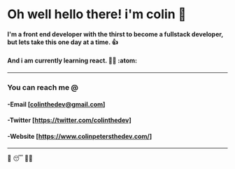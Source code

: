 # **Oh well hello there!  i'm colin** :space_invader:

####  I'm a front end developer with the thirst to become a fullstack developer, but lets take this one day at a time. :+1:

#### And i am currently learning react. :man_technologist: :atom:

_______________________________________________________________

### You can reach me @
####      -**Email**  [colinthedev@gmail.com]
####      -**Twitter** [https://twitter.com/colinthedev]
####      -**Website** [https://www.colinpetersthedev.com/]

______________________________________________________________

:pancakes:   :sleeping:  :technologist:

<!---
colinthedev/colinthedev is a ✨ special ✨ repository because its `README.md` (this file) appears on your GitHub profile.
You can click the Preview link to take a look at your changes.
--->
